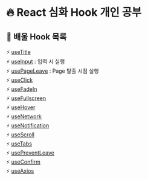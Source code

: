 # 🔥 React 심화 Hook 개인 공부

## 🔨 배울 Hook 목록

⚡️ [useTitle](#)  
⚡️ [useInput](#) : 입력 시 실행  
⚡️ [usePageLeave](#) : Page 탈출 시점 실행  
⚡️ [useClick](#)  
⚡️ [useFadeIn](#)  
⚡️ [useFullscreen](#)  
⚡️ [useHover](#)  
⚡️ [useNetwork](#)  
⚡️ [useNotification](#)  
⚡️ [useScroll](#)  
⚡️ [useTabs](#)  
⚡️ [usePreventLeave](#)  
⚡️ [useConfirm](#)  
⚡️ [useAxios](#)  